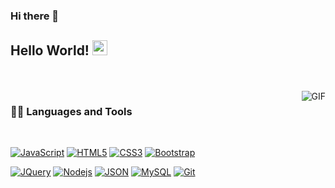 ### Hi there 👋
                                                                           
## Hello World! <img src="https://github.com/TheDudeThatCode/TheDudeThatCode/blob/master/Assets/Earth.gif" width="24px">
<br />
<br />

  <img align="right" alt="GIF" src="https://media.giphy.com/media/836HiJc7pgzy8iNXCn/giphy.gif" />
  
### 👨‍💻 Languages and Tools

<br />

[![JavaScript](https://img.shields.io/badge/-JavaScript-black?style=flat&logo=javascript&link=https://github.com/SSimbah)](https://github.com/SSimbah) 
[![HTML5](https://img.shields.io/badge/-HTML5-E34F26?style=flat&logo=html5&logoColor=white&link=https://github.com/SSimbah)](https://github.com/SSimbah) 
[![CSS3](https://img.shields.io/badge/-CSS3-1572B6?style=flat&logo=css3&link=https://github.com/SSimbah)](https://github.com/SSimbah) 
[![Bootstrap](https://img.shields.io/badge/-Bootstrap-563D7C?style=flat&logo=bootstrap&link=https://github.com/SSimbah)](https://github.com/SSimbah) 

[![JQuery](https://img.shields.io/badge/-JQuery-blue?style=flat&logo=jquery&link=https://github.com/SSimbah)](https://github.com/SSimbah) 
[![Nodejs](https://img.shields.io/badge/-Nodejs-green?style=flat&logo=Node.js&link=https://github.com/SSimbah)](https://github.com/SSimbah) 
[![JSON](https://img.shields.io/badge/-json-02569B?style=flat&logo=json&link=https://github.com/SSimbah)](https://github.com/SSimbah)
[![MySQL](https://img.shields.io/badge/-MySQL-black?style=flat&logo=mysql&link=https://github.com/SSimbah)](https://github.com/SSimbah)
[![Git](https://img.shields.io/badge/-Git-black?style=flat&logo=git&link=https://github.com/SSimbah)](https://github.com/SSimbah) 

